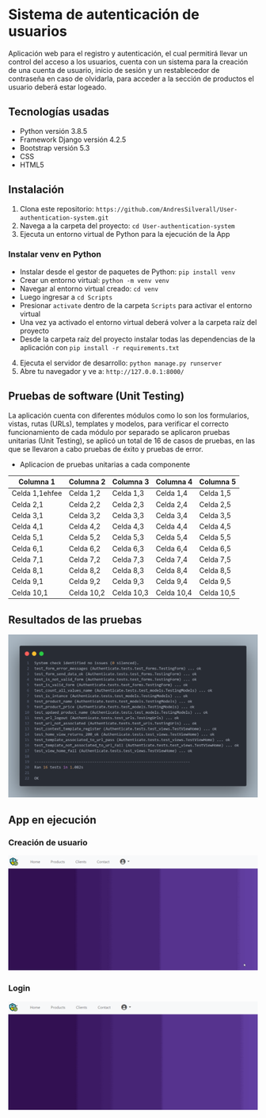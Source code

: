 # Sistema de autenticación de usuarios

Aplicación web para el registro y autenticación, el cual permitirá llevar un control del acceso a los usuarios, cuenta con un sistema para la creación de una cuenta de usuario, inicio de sesión y un restablecedor de contraseña en caso de olvidarla, para acceder a la sección de productos el usuario deberá estar logeado.


## Tecnologías usadas

- Python versión 3.8.5
- Framework Django versión 4.2.5
- Bootstrap versión 5.3
- CSS
- HTML5


## Instalación

1. Clona este repositorio: `https://github.com/AndresSilverall/User-authentication-system.git`
2. Navega a la carpeta del proyecto: `cd User-authentication-system`
3. Ejecuta un entorno virtual de Python para la ejecución de la App


### Instalar venv en Python

- Instalar desde el gestor de paquetes de Python: `pip install venv`
- Crear un entorno virtual: `python -m venv venv`
- Navegar al entorno virtual creado: `cd venv`
- Luego ingresar a `cd Scripts`
- Presionar `activate` dentro de la carpeta `Scripts` para activar el entorno virtual
- Una vez ya activado el entorno virtual deberá volver a la carpeta raíz del proyecto
- Desde la carpeta raíz del proyecto instalar todas las dependencias de la aplicación con `pip install -r requirements.txt`

4. Ejecuta el servidor de desarrollo: `python manage.py runserver`
5. Abre tu navegador y ve a: `http://127.0.0.1:8000/`


## Pruebas de software (Unit Testing)

La aplicación cuenta con diferentes módulos como lo son los formularios, vistas, rutas (URLs), templates y modelos, para verificar el correcto funcionamiento de cada módulo por separado se aplicaron pruebas unitarias (Unit Testing), se aplicó un total de 16 de casos de pruebas, en las que se llevaron a cabo pruebas de éxito y pruebas de error.

- Aplicacion de pruebas unitarias a cada componente 

| Columna 1 | Columna 2 | Columna 3 | Columna 4 | Columna 5 |
|-----------|-----------|-----------|-----------|-----------|
| Celda 1,1ehfee | Celda 1,2 | Celda 1,3 | Celda 1,4 | Celda 1,5 |
| Celda 2,1 | Celda 2,2 | Celda 2,3 | Celda 2,4 | Celda 2,5 |
| Celda 3,1 | Celda 3,2 | Celda 3,3 | Celda 3,4 | Celda 3,5 |
| Celda 4,1 | Celda 4,2 | Celda 4,3 | Celda 4,4 | Celda 4,5 |
| Celda 5,1 | Celda 5,2 | Celda 5,3 | Celda 5,4 | Celda 5,5 |
| Celda 6,1 | Celda 6,2 | Celda 6,3 | Celda 6,4 | Celda 6,5 |
| Celda 7,1 | Celda 7,2 | Celda 7,3 | Celda 7,4 | Celda 7,5 |
| Celda 8,1 | Celda 8,2 | Celda 8,3 | Celda 8,4 | Celda 8,5 |
| Celda 9,1 | Celda 9,2 | Celda 9,3 | Celda 9,4 | Celda 9,5 |
| Celda 10,1| Celda 10,2| Celda 10,3| Celda 10,4| Celda 10,5|



## Resultados de las pruebas

<img src="assets/tests_success.png" alt="tests_success.png" width="680">


## App en ejecución

### Creación de usuario

<img src="assets/create_user.gif" alt="create_user.gif" width="730">

### Login
<img src="assets/login.gif" alt="login.png" width="730">
